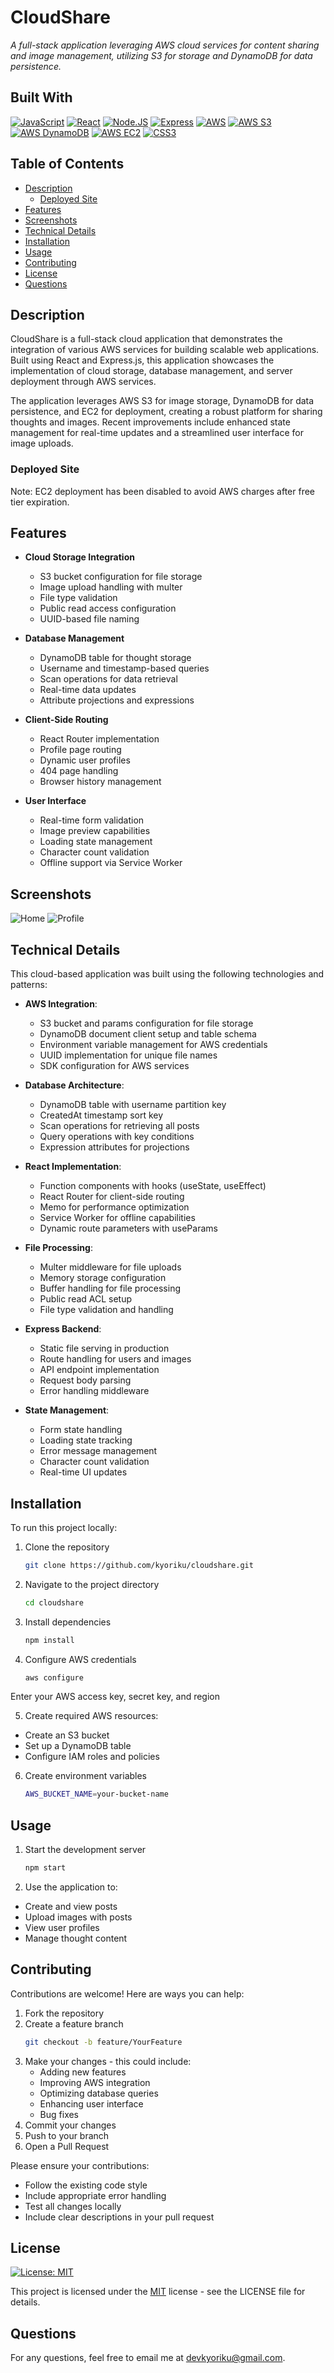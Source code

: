 # CloudShare
*A full-stack application leveraging AWS cloud services for content sharing and image management, utilizing S3 for storage and DynamoDB for data persistence.*

## Built With
[![JavaScript](https://img.shields.io/badge/JavaScript-F7DF1E.svg?style=for-the-badge&logo=JavaScript&logoColor=black)](https://developer.mozilla.org/en-US/docs/Web/JavaScript)
[![React](https://img.shields.io/badge/React-61DAFB.svg?style=for-the-badge&logo=React&logoColor=black)](https://react.dev/)
[![Node.JS](https://img.shields.io/badge/Node.js-339933?style=for-the-badge&logo=nodedotjs&logoColor=white)](https://nodejs.org/en)
[![Express](https://img.shields.io/badge/express-%23404d59.svg?style=for-the-badge&logo=express&logoColor=%2361DAFB)](https://expressjs.com/)
[![AWS](https://img.shields.io/badge/Amazon%20Web%20Services-232F3E.svg?style=for-the-badge&logo=Amazon-Web-Services&logoColor=white)](https://aws.amazon.com/)
[![AWS S3](https://img.shields.io/badge/AWS%20S3-569A31.svg?style=for-the-badge&logo=Amazon-S3&logoColor=white)](https://aws.amazon.com/s3/)
[![AWS DynamoDB](https://img.shields.io/badge/AWS%20DynamoDB-4053D6.svg?style=for-the-badge&logo=Amazon-DynamoDB&logoColor=white)](https://aws.amazon.com/dynamodb/)
[![AWS EC2](https://img.shields.io/badge/AWS%20EC2-FF9900.svg?style=for-the-badge&logo=Amazon-EC2&logoColor=white)](https://aws.amazon.com/ec2/)
[![CSS3](https://img.shields.io/badge/CSS3-1572B6?style=for-the-badge&logo=css3&logoColor=white)](https://developer.mozilla.org/en-US/docs/Web/CSS)

## Table of Contents
- [Description](#description)
  - [Deployed Site](#deployed-site)
- [Features](#features)
- [Screenshots](#screenshots)
- [Technical Details](#technical-details)
- [Installation](#installation)
- [Usage](#usage)
- [Contributing](#contributing)
- [License](#license)
- [Questions](#questions)

## Description
CloudShare is a full-stack cloud application that demonstrates the integration of various AWS services for building scalable web applications. Built using React and Express.js, this application showcases the implementation of cloud storage, database management, and server deployment through AWS services.

The application leverages AWS S3 for image storage, DynamoDB for data persistence, and EC2 for deployment, creating a robust platform for sharing thoughts and images. Recent improvements include enhanced state management for real-time updates and a streamlined user interface for image uploads.

### Deployed Site
Note: EC2 deployment has been disabled to avoid AWS charges after free tier expiration.

## Features
* **Cloud Storage Integration**
  * S3 bucket configuration for file storage
  * Image upload handling with multer
  * File type validation
  * Public read access configuration
  * UUID-based file naming

* **Database Management**
  * DynamoDB table for thought storage
  * Username and timestamp-based queries
  * Scan operations for data retrieval
  * Real-time data updates
  * Attribute projections and expressions

* **Client-Side Routing**
  * React Router implementation
  * Profile page routing
  * Dynamic user profiles
  * 404 page handling
  * Browser history management

* **User Interface**
  * Real-time form validation
  * Image preview capabilities
  * Loading state management
  * Character count validation
  * Offline support via Service Worker

## Screenshots
![Home](client/public/screenshots/cloudshare-home.jpg)
![Profile](client/public/screenshots/cloudshare-profile.jpg)

## Technical Details
This cloud-based application was built using the following technologies and patterns:

* **AWS Integration**: 
  * S3 bucket and params configuration for file storage
  * DynamoDB document client setup and table schema
  * Environment variable management for AWS credentials
  * UUID implementation for unique file names
  * SDK configuration for AWS services

* **Database Architecture**:
  * DynamoDB table with username partition key
  * CreatedAt timestamp sort key
  * Scan operations for retrieving all posts
  * Query operations with key conditions
  * Expression attributes for projections

* **React Implementation**:
  * Function components with hooks (useState, useEffect)
  * React Router for client-side routing
  * Memo for performance optimization
  * Service Worker for offline capabilities
  * Dynamic route parameters with useParams

* **File Processing**:
  * Multer middleware for file uploads
  * Memory storage configuration
  * Buffer handling for file processing
  * Public read ACL setup
  * File type validation and handling

* **Express Backend**:
  * Static file serving in production
  * Route handling for users and images
  * API endpoint implementation
  * Request body parsing
  * Error handling middleware

* **State Management**:
  * Form state handling
  * Loading state tracking
  * Error message management
  * Character count validation
  * Real-time UI updates

## Installation
To run this project locally:

1. Clone the repository
   ```bash
   git clone https://github.com/kyoriku/cloudshare.git
   ```

2. Navigate to the project directory
   ```bash
   cd cloudshare
   ```

3. Install dependencies
   ```bash
   npm install
   ```

4. Configure AWS credentials
   ```bash
   aws configure
   ```
  Enter your AWS access key, secret key, and region

5. Create required AWS resources:
  * Create an S3 bucket
  * Set up a DynamoDB table
  * Configure IAM roles and policies

6. Create environment variables
   ```bash
   AWS_BUCKET_NAME=your-bucket-name
   ```

## Usage
1. Start the development server
   ```bash
   npm start
   ```

2. Use the application to:
  * Create and view posts
  * Upload images with posts
  * View user profiles
  * Manage thought content

## Contributing
Contributions are welcome! Here are ways you can help:

1. Fork the repository
2. Create a feature branch
   ```bash
   git checkout -b feature/YourFeature
   ```
3. Make your changes - this could include:
   * Adding new features
   * Improving AWS integration
   * Optimizing database queries
   * Enhancing user interface
   * Bug fixes
4. Commit your changes
5. Push to your branch
6. Open a Pull Request

Please ensure your contributions:
* Follow the existing code style
* Include appropriate error handling
* Test all changes locally
* Include clear descriptions in your pull request

## License
[![License: MIT](https://img.shields.io/badge/License-MIT-blue.svg?style=for-the-badge&logo=mit)](https://opensource.org/licenses/MIT)

This project is licensed under the [MIT](https://opensource.org/licenses/MIT) license - see the LICENSE file for details.

## Questions
For any questions, feel free to email me at devkyoriku@gmail.com.